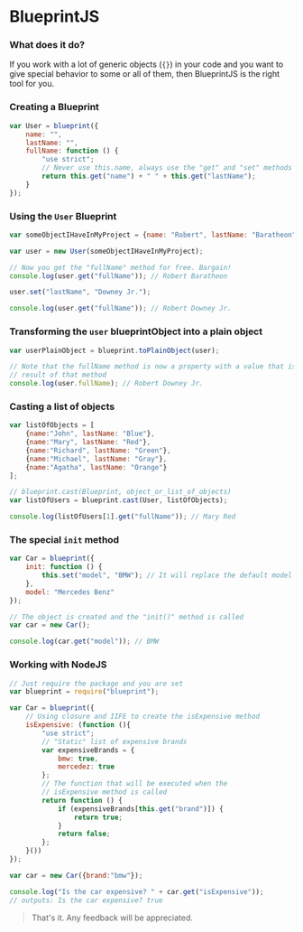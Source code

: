 BlueprintJS
===========

### What does it do?
If you work with a lot of generic objects (`{}`) in your code and you want to give special behavior to some or all of them, then BlueprintJS is the right tool for you.

### Creating a Blueprint
```javascript
var User = blueprint({
    name: "",
    lastName: "",
    fullName: function () {
        "use strict";
        // Never use this.name, always use the "get" and "set" methods
        return this.get("name") + " " + this.get("lastName");
    }
});
```

### Using the `User` Blueprint
```javascript
var someObjectIHaveInMyProject = {name: "Robert", lastName: "Baratheon"};

var user = new User(someObjectIHaveInMyProject);

// Now you get the "fullName" method for free. Bargain!
console.log(user.get("fullName")); // Robert Baratheon

user.set("lastName", "Downey Jr.");

console.log(user.get("fullName")); // Robert Downey Jr.
```

### Transforming the `user` blueprintObject into a plain object
```javascript
var userPlainObject = blueprint.toPlainObject(user);

// Note that the fullName method is now a property with a value that is the
// result of that method
console.log(user.fullName); // Robert Downey Jr.
```

### Casting a list of objects
```javascript
var listOfObjects = [
    {name:"John", lastName: "Blue"},
    {name:"Mary", lastName: "Red"},
    {name:"Richard", lastName: "Green"},
    {name:"Michael", lastName: "Gray"},
    {name:"Agatha", lastName: "Orange"}
];

// blueprint.cast(Blueprint, object_or_list_of_objects)
var listOfUsers = blueprint.cast(User, listOfObjects);

console.log(listOfUsers[1].get("fullName")); // Mary Red
```

### The special `init` method
```javascript
var Car = blueprint({
    init: function () {
        this.set("model", "BMW"); // It will replace the default model
    },
    model: "Mercedes Benz"
});

// The object is created and the "init()" method is called
var car = new Car();

console.log(car.get("model")); // BMW
```

### Working with NodeJS
```javascript
// Just require the package and you are set
var blueprint = require("blueprint");

var Car = blueprint({
    // Using closure and IIFE to create the isExpensive method
    isExpensive: (function (){
        "use strict";
        // "Static" list of expensive brands
        var expensiveBrands = {
            bmw: true,
            mercedez: true
        };
        // The function that will be executed when the
        // isExpensive method is called
        return function () {
            if (expensiveBrands[this.get("brand")]) {
                return true;
            }
            return false;
        };
    }())
});

var car = new Car({brand:"bmw"});

console.log("Is the car expensive? " + car.get("isExpensive"));
// outputs: Is the car expensive? true
```

> That's it. Any feedback will be appreciated.
